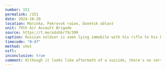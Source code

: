 ```yaml
---
number: 151
permalink: /151
date: 2024-10-20
location: Marinka, Pokrovsk raion, Donetsk oblast
unit: 79th Air Assault Brigade
source: https://t.me/odshbr79/399
caption: Russian soldier is seen lying immobile with his rifle to his head
timecode: "0:47"
method: shot
nsfl: 
inconclusive: true
comment: Although it looks like aftermath of a suicide, there's no certainty that's what has happened.
---
```

<script async src="https://telegram.org/js/telegram-widget.js?22" data-telegram-post="mb2omb30/69" data-width="100%" data-userpic="false"></script>